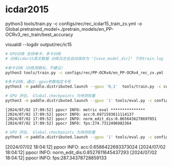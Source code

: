 
# icdar2015
python3 tools/train.py -c configs/rec/rec_icdar15_train_zx.yml -o Global.pretrained_model=./pretrain_models/en_PP-OCRv3_rec_train/best_accuracy

visualdl --logdir output/rec/ic15

```bash
# GPU训练 支持单卡，多卡训练
# 训练icdar15英文数据 训练日志会自动保存为 "{save_model_dir}" 下的train.log

#单卡训练（训练周期长，不建议）
python3 tools/train.py -c configs/rec/PP-OCRv4/en_PP-OCRv4_rec_zx.yml -o Global.pretrained_model=./pretrain_models/en_PP-OCRv4_rec_train/best_accuracy

#多卡训练，通过--gpus参数指定卡号
python3 -m paddle.distributed.launch --gpus '0,1'  tools/train.py -c configs/rec/PP-OCRv4/en_PP-OCRv4_rec_zx.yml -o Global.pretrained_model=./pretrain_models/en_PP-OCRv4_rec_train/best_accuracy
```


```bash
# GPU 评估， Global.checkpoints 为待测权重
python3 -m paddle.distributed.launch --gpus '1' tools/eval.py -c configs/rec/PP-OCRv4/en_PP-OCRv4_rec_zx.yml -o Global.checkpoints=pretrain_models/en_PP-OCRv4_rec_train/best_accuracy
```

```
[2024/07/02 17:09:52] ppocr INFO: metric eval ***************
[2024/07/02 17:09:52] ppocr INFO: acc:0.6971593611114137
[2024/07/02 17:09:52] ppocr INFO: norm_edit_dis:0.8656436278697051
[2024/07/02 17:09:52] ppocr INFO: fps:274.7312496982364
```

```bash
# GPU 评估， Global.checkpoints 为待测权重
python3 -m paddle.distributed.launch --gpus '1' tools/eval.py -c configs/rec/PP-OCRv4/en_PP-OCRv4_rec_zx.yml -o Global.checkpoints=output/rec_ppocr_v4/best_accuracy
```

[2024/07/02 18:04:12] ppocr INFO: acc:0.6586422693373024
[2024/07/02 18:04:12] ppocr INFO: norm_edit_dis:0.8527611645437293
[2024/07/02 18:04:12] ppocr INFO: fps:287.34378728859133
